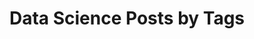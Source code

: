 ---
layout: archive
permalink: /data-science/
title: "Data Science Posts by Tags"
author_profile: true
---